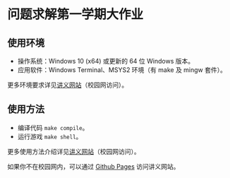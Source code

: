 # 问题求解第一学期大作业

## 使用环境

+ 操作系统：Windows 10 (x64) 或更新的 64 位 Windows 版本。
+ 应用软件：Windows Terminal、MSYS2 环境（有 make 及 mingw 套件）。

更多环境要求详见[讲义网站](https://note.njups.top/start/quickstart/)（校园网访问）。

## 使用方法

+ 编译代码 `make compile`。
+ 运行游戏 `make shell`。

更多使用方法介绍详见[讲义网站](https://note.njups.top/start/quickstart/)（校园网访问）。

如果你不在校园网内，可以通过 [Github Pages](https://ps2023-programming.github.io/) 访问讲义网站。